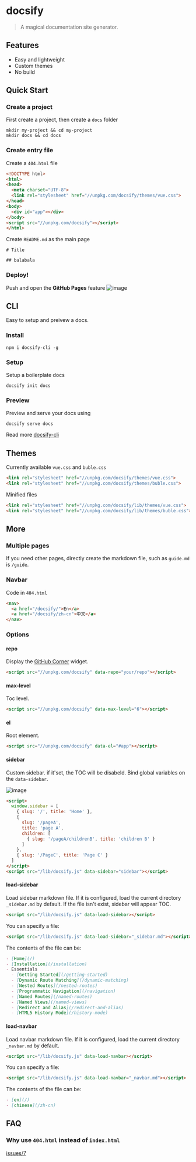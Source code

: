 # docsify

> A magical documentation site generator.

## Features
- Easy and lightweight
- Custom themes
- No build

## Quick Start

### Create a project
First create a project, then create a `docs` folder
```shell
mkdir my-project && cd my-project
mkdir docs && cd docs
```

### Create entry file
Create a `404.html` file

```html
<!DOCTYPE html>
<html>
<head>
  <meta charset="UTF-8">
  <link rel="stylesheet" href="//unpkg.com/docsify/themes/vue.css">
</head>
<body>
  <div id="app"></div>
</body>
<script src="//unpkg.com/docsify"></script>
</html>
```

Create `README.md` as the main page

```
# Title

## balabala
```

### Deploy!
Push and open the **GitHub Pages** feature
![image](https://cloud.githubusercontent.com/assets/7565692/20639058/e65e6d22-b3f3-11e6-9b8b-6309c89826f2.png)

## CLI

Easy to setup and preivew a docs.

### Install
```shell
npm i docsify-cli -g
```

### Setup

Setup a boilerplate docs
```shell
docsify init docs
```

### Preview
Preview and serve your docs using
```shell
docsify serve docs
```

Read more [docsify-cli](https://github.com/QingWei-Li/docsify-cli)

## Themes
Currently available `vue.css` and `buble.css`
```html
<link rel="stylesheet" href="//unpkg.com/docsify/themes/vue.css">
<link rel="stylesheet" href="//unpkg.com/docsify/themes/buble.css">
```

Minified files

```html
<link rel="stylesheet" href="//unpkg.com/docsify/lib/themes/vue.css">
<link rel="stylesheet" href="//unpkg.com/docsify/lib/themes/buble.css">
```

## More

### Multiple pages
If you need other pages, directly create the markdown file, such as `guide.md` is `/guide`.

### Navbar
Code in `404.html`

```html
<nav>
  <a href="/docsify/">En</a>
  <a href="/docsify/zh-cn">中文</a>
</nav>
```

### Options

#### repo
Display the [GitHub Corner](http://tholman.com/github-corners/) widget.

```html
<script src="//unpkg.com/docsify" data-repo="your/repo"></script>
```

#### max-level
Toc level.

```html
<script src="//unpkg.com/docsify" data-max-level="6"></script>
```

#### el
Root element.

```html
<script src="//unpkg.com/docsify" data-el="#app"></script>
```

#### sidebar

Custom sidebar. if it'set, the TOC will be disabeld. Bind global variables on the `data-sidebar`.

![image](https://cloud.githubusercontent.com/assets/7565692/20647425/de5ab1c2-b4ce-11e6-863a-135868f2f9b4.png)

```html
<script>
  window.sidebar = [
    { slug: '/', title: 'Home' },
    {
      slug: '/pageA',
      title: 'page A',
      children: [
        { slug: '/pageA/childrenB', title: 'children B' }
      ]
    },
    { slug: '/PageC', title: 'Page C' }
  ]
</script>
<script src="/lib/docsify.js" data-sidebar="sidebar"></script>
```


#### load-sidebar

Load sidebar markdown file. If it is configured, load  the current directory `_sidebar.md` by default. If the file isn't exist, sidebar will appear TOC.

```html
<script src="/lib/docsify.js" data-load-sidebar></script>
```

You can specify a file:

```html
<script src="/lib/docsify.js" data-load-sidebar="_sidebar.md"></script>
```

The contents of the file can be:

```markdown
- [Home](/)
- [Installation](/installation)
- Essentials
  - [Getting Started](/getting-started)
  - [Dynamic Route Matching](/dynamic-matching)
  - [Nested Routes](/nested-routes)
  - [Programmatic Navigation](/navigation)
  - [Named Routes](/named-routes)
  - [Named Views](/named-views)
  - [Redirect and Alias](/redirect-and-alias)
  - [HTML5 History Mode](/history-mode)
```

#### load-navbar

Load navbar markdown file. If it is configured, load  the current directory `_navbar.md` by default.

```html
<script src="/lib/docsify.js" data-load-navbar></script>
```

You can specify a file:

```html
<script src="/lib/docsify.js" data-load-navbar="_navbar.md"></script>
```

The contents of the file can be:

```markdown
- [en](/)
- [chinese](/zh-cn)
```

## FAQ

### Why use `404.html` instead of `index.html`

[issues/7](https://github.com/QingWei-Li/docsify/issues/7)
